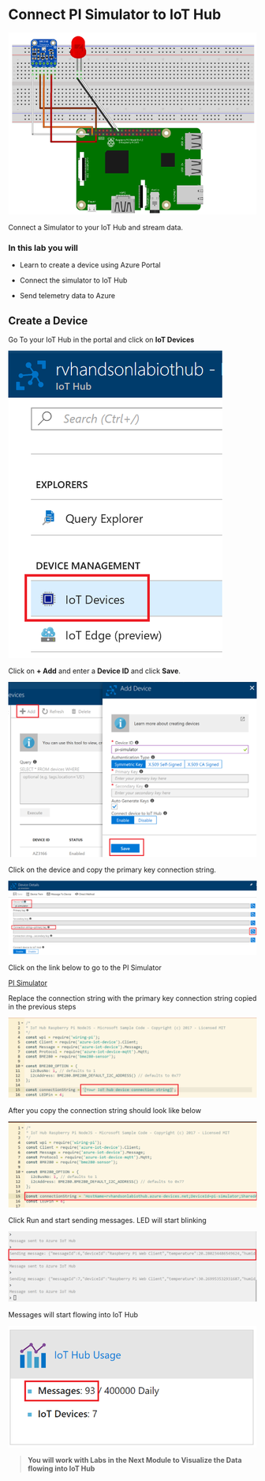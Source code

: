 # Connect PI Simulator to IoT Hub

![IoT Hub](images/pi_simulator.png)

Connect a Simulator to your IoT Hub and stream data. 

### In this lab you will

* Learn to create a device using Azure Portal

* Connect the simulator to IoT Hub

* Send telemetry data to Azure

## Create a Device

Go To your IoT Hub in the portal and click on **IoT Devices**


![Resource Group](images/iot_devices.png)

Click on **+ Add** and enter a **Device ID** and click **Save**. 

![Resource Group](images/add_device.png)

Click on the device and copy the primary key connection string. 

![Resource Group](images/connection-string.png)

Click on the link below to go to the PI Simulator 

[PI Simulator](https://azure-samples.github.io/raspberry-pi-web-simulator/#GetStarted)

Replace the connection string with the primary key connection string copied in the previous steps

![Resource Group](images/pi_connection_string_before.png)

After you copy the connection string should look like below

![Resource Group](images/pi_connection_string_after.png)

Click Run and start sending messages. LED will start blinking

![Resource Group](images/pi_message.png)

Messages will start flowing into IoT Hub

![Resource Group](images/iothub_messages.png)

>**You will work with Labs in the Next Module to Visualize the Data flowing into IoT Hub**